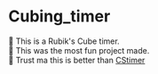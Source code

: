 # Cubing_timer
 🧊 This is a Rubik's Cube timer.<br>
 🤩 This was the most fun project made.<br>
 🤝 Trust ma this is better than <a href="https://cstimer.net/">CStimer</a>
